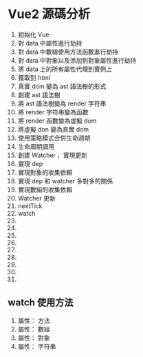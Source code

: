 # Vue2 源碼分析

1. 初始化 Vue
1. 對 data 中屬性進行劫持
1. 對 data 中數組使用方法函數進行劫持
1. 對 data 中對象以及添加到對象屬性進行劫持
1. 將 data 上的所有屬性代理到實例上
1. 獲取到 html
1. 真實 dom  變為 ast 語法樹的形式
1. 創建 ast 語法樹
1. 將 ast 語法樹變為 render 字符串
1. 將 render 字符串變為函數
1. 將 render 函數變為虛擬 dom
1. 將虛擬 don 變為真實 dom
1. 使用策略模式合併生命週期
1. 生命周期調用
1. 創建 Watcher ，實現更新
1. 實現 dep
1. 實現對象的收集依賴
1. 實現 dep 和 watcher 多對多的關係
1. 實現數組的收集依賴
1. Watcher 更新
1. nextTick
1. watch 
1. 
1. 
1. 
1. 
1. 
1. 
1. 
1. 
1. 

## watch 使用方法

1. 屬性： 方法
1. 屬性： 數組
1. 屬性： 對象
1. 屬性： 字符串
